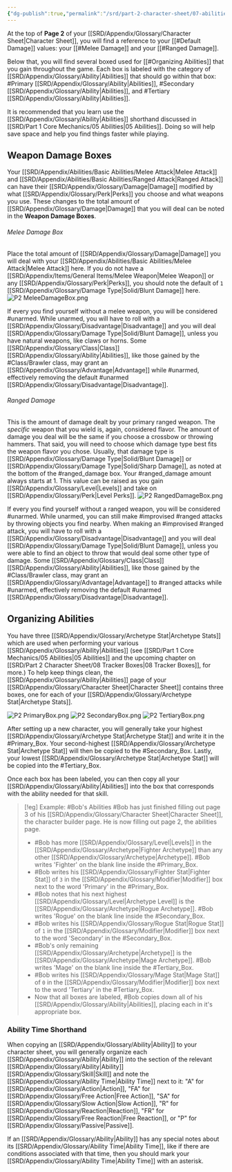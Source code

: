 ```yaml
---
{"dg-publish":true,"permalink":"/srd/part-2-character-sheet/07-abilities-page/"}
---
```



At the top of **Page 2** of your [[SRD/Appendix/Glossary/Character Sheet\|Character Sheet]], you will find a reference to your [[#Default Damage]] values: your [[#Melee Damage]] and your [[#Ranged Damage]].

Below that, you will find several boxed used for [[#Organizing Abilities]] that you gain throughout the game. Each box is labeled with the category of [[SRD/Appendix/Glossary/Ability\|Abilities]] that should go within that box: #Primary [[SRD/Appendix/Glossary/Ability\|Abilities]], #Secondary [[SRD/Appendix/Glossary/Ability\|Abilities]], and #Tertiary [[SRD/Appendix/Glossary/Ability\|Abilities]].

It is recommended that you learn use the [[SRD/Appendix/Glossary/Ability\|Abilities]] shorthand discussed in [[SRD/Part 1 Core Mechanics/05 Abilities\|05 Abilities]]. Doing so will help save space and help you find things faster while playing.

## Weapon Damage Boxes
Your [[SRD/Appendix/Abilities/Basic Abilities/Melee Attack\|Melee Attack]] and [[SRD/Appendix/Abilities/Basic Abilities/Ranged Attack\|Ranged Attack]] can have their [[SRD/Appendix/Glossary/Damage\|Damage]] modified by what [[SRD/Appendix/Glossary/Perk\|Perks]] you choose and what weapons you use. These changes to the total amount of [[SRD/Appendix/Glossary/Damage\|Damage]] that you will deal can be noted in the **Weapon Damage Boxes**.
###### Melee Damage Box
Place the total amount of [[SRD/Appendix/Glossary/Damage\|Damage]] you will deal with your [[SRD/Appendix/Abilities/Basic Abilities/Melee Attack\|Melee Attack]] here. If you do not have a [[SRD/Appendix/Items/General Items/Melee Weapon\|Melee Weapon]] or any [[SRD/Appendix/Glossary/Perk\|Perks]], you should note the default of `1` [[SRD/Appendix/Glossary/Damage Type\|Solid/Blunt Damage]] here.
![P2 MeleeDamageBox.png](/img/user/_img/char_sheet/P2%20MeleeDamageBox.png)

If every you find yourself without a melee weapon, you will be considered #unarmed. While unarmed, you will have to roll with a [[SRD/Appendix/Glossary/Disadvantage\|Disadvantage]] and you will deal [[SRD/Appendix/Glossary/Damage Type\|Solid/Blunt Damage]], unless you have natural weapons, like claws or horns. Some [[SRD/Appendix/Glossary/Class\|Class]] [[SRD/Appendix/Glossary/Ability\|Abilities]], like those gained by the #Class/Brawler class, may grant an [[SRD/Appendix/Glossary/Advantage\|Advantage]] while #unarmed, effectively removing the default #unarmed [[SRD/Appendix/Glossary/Disadvantage\|Disadvantage]].
###### Ranged Damage
This is the amount of damage dealt by your primary ranged weapon. The *specific* weapon that you wield is, again, considered flavor. The amount of damage you deal will be the same if you choose a crossbow or throwing hammers. That said, you will need to choose which damage type best fits the weapon flavor you chose. Usually, that damage type is [[SRD/Appendix/Glossary/Damage Type\|Solid/Blunt Damage]] or [[SRD/Appendix/Glossary/Damage Type\|Solid/Sharp Damage]], as noted at the bottom of the #ranged_damage box. Your #ranged_damage amount always starts at 1. This value can be raised as you gain [[SRD/Appendix/Glossary/Level\|Levels]] and take on [[SRD/Appendix/Glossary/Perk\|Level Perks]].
![P2 RangedDamageBox.png](/img/user/_img/char_sheet/P2%20RangedDamageBox.png)

<!--TODO-->
If every you find yourself without a ranged weapon, you will be considered #unarmed. While unarmed, you can still make #improvised #ranged attacks by throwing objects you find nearby. When making an #improvised #ranged attack, you will have to roll with a [[SRD/Appendix/Glossary/Disadvantage\|Disadvantage]] and you will deal [[SRD/Appendix/Glossary/Damage Type\|Solid/Blunt Damage]], unless you were able to find an object to throw that would deal some other type of damage. Some [[SRD/Appendix/Glossary/Class\|Class]] [[SRD/Appendix/Glossary/Ability\|Abilities]], like those gained by the #Class/Brawler class, may grant an [[SRD/Appendix/Glossary/Advantage\|Advantage]] to #ranged attacks while #unarmed, effectively removing the default #unarmed [[SRD/Appendix/Glossary/Disadvantage\|Disadvantage]].


## Organizing Abilities
You have three [[SRD/Appendix/Glossary/Archetype Stat\|Archetype Stats]] which are used when performing your various [[SRD/Appendix/Glossary/Ability\|Abilities]] (see [[SRD/Part 1 Core Mechanics/05 Abilities\|05 Abilities]] and the upcoming chapter on [[SRD/Part 2 Character Sheet/08 Tracker Boxes\|08 Tracker Boxes]], for more.) To help keep things clean, the [[SRD/Appendix/Glossary/Ability\|Abilities]] page of your [[SRD/Appendix/Glossary/Character Sheet\|Character Sheet]] contains three boxes, one for each of your [[SRD/Appendix/Glossary/Archetype Stat\|Archetype Stats]].

![P2 PrimaryBox.png](/img/user/_img/char_sheet/P2%20PrimaryBox.png)
![P2 SecondaryBox.png](/img/user/_img/char_sheet/P2%20SecondaryBox.png)
![P2 TertiaryBox.png](/img/user/_img/char_sheet/P2%20TertiaryBox.png)

After setting up a new character, you will generally take your highest [[SRD/Appendix/Glossary/Archetype Stat\|Archetype Stat]] and write it in the #Primary_Box. Your second-highest [[SRD/Appendix/Glossary/Archetype Stat\|Archetype Stat]] will then be copied to the #Secondary_Box. Lastly, your lowest [[SRD/Appendix/Glossary/Archetype Stat\|Archetype Stat]] will be copied into the #Tertiary_Box.

Once each box has been labeled, you can then copy all your [[SRD/Appendix/Glossary/Ability\|Abilities]] into the box that corresponds with the ability needed for that skill.

> [!eg] Example: #Bob's Abilities
> #Bob has just finished filling out page 3 of his [[SRD/Appendix/Glossary/Character Sheet\|Character Sheet]], the character builder page. He is now filling out page 2, the abilities page.
> * #Bob has more [[SRD/Appendix/Glossary/Level\|Levels]] in the [[SRD/Appendix/Glossary/Archetype\|Fighter Archetype]] than any other [[SRD/Appendix/Glossary/Archetype\|Archetype]].
>   #Bob writes 'Fighter' on the blank line inside the #Primary_Box.
> * #Bob writes his [[SRD/Appendix/Glossary/Fighter Stat\|Fighter Stat]] of `3` in the [[SRD/Appendix/Glossary/Modifier\|Modifier]] box next to the word 'Primary' in the #Primary_Box.
> * #Bob notes that his next highest [[SRD/Appendix/Glossary/Level\|Archetype Level]] is the [[SRD/Appendix/Glossary/Archetype\|Rogue Archetype]].
>   #Bob writes 'Rogue' on the blank line inside the #Secondary_Box.
> * #Bob writes his [[SRD/Appendix/Glossary/Rogue Stat\|Rogue Stat]] of `1` in the [[SRD/Appendix/Glossary/Modifier\|Modifier]] box next to the word 'Secondary' in the #Secondary_Box.
> * #Bob's only remaining [[SRD/Appendix/Glossary/Archetype\|Archetype]] is the [[SRD/Appendix/Glossary/Archetype\|Mage Archetype]].
>   #Bob writes 'Mage' on the blank line inside the #Tertiary_Box.
> * #Bob writes his [[SRD/Appendix/Glossary/Mage Stat\|Mage Stat]] of `0` in the [[SRD/Appendix/Glossary/Modifier\|Modifier]] box next to the word 'Tertiary' in the #Tertiary_Box.
> * Now that all boxes are labeled, #Bob copies down all of his [[SRD/Appendix/Glossary/Ability\|Abilities]], placing each in it's appropriate box.

### Ability Time Shorthand
When copying an [[SRD/Appendix/Glossary/Ability\|Ability]] to your character sheet, you will generally organize each [[SRD/Appendix/Glossary/Ability\|Ability]] into the section of the relevant [[SRD/Appendix/Glossary/Ability\|Ability]] [[SRD/Appendix/Glossary/Skill\|Skill]] and note the [[SRD/Appendix/Glossary/Ability Time\|Ability Time]] next to it: "A" for [[SRD/Appendix/Glossary/Action\|Action]], "FA" for [[SRD/Appendix/Glossary/Free Action\|Free Action]], "SA" for [[SRD/Appendix/Glossary/Slow Action\|Slow Action]], "R" for [[SRD/Appendix/Glossary/Reaction\|Reaction]], "FR" for [[SRD/Appendix/Glossary/Free Reaction\|Free Reaction]], or "P" for [[SRD/Appendix/Glossary/Passive\|Passive]].

If an [[SRD/Appendix/Glossary/Ability\|Ability]] has any special notes about its [[SRD/Appendix/Glossary/Ability Time\|Ability Time]], like if there are conditions associated with that time, then you should mark your [[SRD/Appendix/Glossary/Ability Time\|Ability Time]] with an asterisk.
